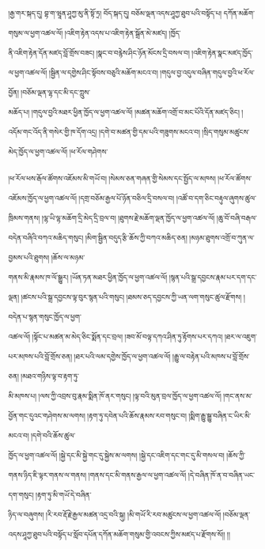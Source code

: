 ﻿  
།རྒྱ་གར་སྐད་དུ། བྷ་ག་ཝཱན་ཤཱཀྱ་མུ་ནི་སྟོ་ཏྲ། བོད་སྐད་དུ། བཅོམ་ལྡན་འདས་ཤཱཀྱ་ཐུབ་པའི་བསྟོད་པ། དཀོན་མཆོག་གསུམ་ལ་ཕྱག་འཚལ་ལོ། །འཇིག་རྟེན་འདས་པ་འཇིག་རྟེན་སྒྲོན་མེ་མཛད། །ཁྱོད་  
ནི་འཇིག་རྟེན་དོན་མཛད་བློ་གྲོས་བཟང། །སྣང་བ་བརྙེས་ཤིང་ཉོན་མོངས་དྲི་བསལ་བ། །འཇིག་རྟེན་སྣང་མཛད་ཁྱོད་ལ་ཕྱག་འཚལ་ལོ། །སྦྱིན་ལ་དགྱེས་ཤིང་སྟོབས་བཅུའི་མཆོག་མངའ་བ། །གདུལ་བྱ་འདུལ་བཞིན་གདུལ་བྱའི་ཕ་རོལ་བྱོན། །བཅོམ་ལྡན་ལྷ་དང་མི་དང་ཀླུས་  
མཆོད་པ། །གདུལ་བྱའི་མཐར་ཕྱིན་ཁྱོད་ལ་ཕྱག་འཚལ་ལོ། །མཚན་མཆོག་འགྲོ་བ་མང་པོའི་དོན་མཛད་ཅིང། །འདོམ་གང་འོད་ནི་གསེར་གྱི་ཁ་དོག་འདྲ། །དགེ་བ་མཚན་གྱི་དམ་པའི་གཟུགས་མངའ་བ། །སྲིད་གསུམ་མཚུངས་མེད་ཁྱོད་ལ་ཕྱག་འཚལ་ལོ། །ཕ་རོལ་གཤེགས་  
  
།ཕ་རོལ་ཕས་རྒོལ་ཚོགས་འཇོམས་མི་གཡོ་བ། །སེམས་ཅན་གཞན་གྱི་སེམས་དང་སྤྱོད་ལ་མཁས། །ཕ་རོལ་ཚོགས་འཇོམས་ཁྱོད་ལ་ཕྱག་འཚལ་ལོ། །དགྲ་བཅོམ་རྒྱལ་པོ་ཉོན་བཅིལ་དྲི་བསལ་བ། །འཚོ་བ་དག་ཅིང་བརྟུལ་ཞུགས་ཚུལ་  
ཁྲིམས་གནས། །ལྷ་ཡི་ལྷ་མཆོག་དྲི་མེད་དྲི་བྲལ་བ། །ཐུགས་རྗེ་མཆོག་ལྡན་ཁྱོད་ལ་ཕྱག་འཚལ་ལོ། །ཆུ་བོ་བཞི་བརྒལ་བདེན་བཞིའི་བཀའ་མཆིད་གསུང། །མིག་སྦྱིན་བདུད་རྩི་ཆོས་ཀྱི་བཀའ་མཆིད་ཅན། །མཉམ་ཐུགས་འགྲོ་བ་ཀུན་ལ་བྱམས་པའི་ཐུགས། །ཆོས་ལ་མཉམ་  
གནས་མི་རྣམས་ཁ་ལོ་སྒྱུར། །ཡོན་ཏན་མཐར་ཕྱིན་ཁྱོད་ལ་ཕྱག་འཚལ་ལོ། །སྙན་པའི་སྒྲ་དབྱངས་རྣམ་པར་དག་དང་ལྡན། །ཚངས་པའི་སྒྲ་དབྱངས་ལྟ་བུར་སྙན་པའི་གསུང། །ཐམས་ཅད་དབྱངས་ཀྱི་ཡན་ལག་གསུང་ཚུལ་རྫོགས། །བདེན་པ་སྙན་གསུང་ཁྱོད་ལ་ཕྱག་  
འཚལ་ལོ། །སྟོང་པ་མཚན་མ་མེད་ཅིང་སྨོན་དང་བྲལ། །ཟབ་མོ་བལྟ་དཀའ་ཤིན་ཏུ་རྟོགས་པར་དཀའ། །ཐར་ལ་འཇུག་པར་མཁས་པའི་བློ་གྲོས་ཅན། །ཐར་པའི་ལམ་དགྱེས་ཁྱོད་ལ་ཕྱག་འཚལ་ལོ། །རྒྱུ་ལ་བརྟེན་པའི་མཁས་པ་བློ་གྲོས་ཅན། །མཐའ་གཉིས་ལྟ་བ་རྟག་ཏུ་  
མི་མཁས་པ། །ལས་ཀྱི་འབྲས་བུ་རྣམ་སྨིན་ཁོ་ནར་གསུང། །ལྟ་བའི་མུན་བྲལ་ཁྱོད་ལ་ཕྱག་འཚལ་ལོ། །གང་ནས་མ་བྱོན་གང་དུའང་གཤེགས་མ་ལགས། །རྟག་ཏུ་དབེན་པའི་ཆོས་རྣམས་རབ་གསུང་བ། །སྨིག་རྒྱུ་སྒྱུ་བཞིན་ང་ཡིར་མི་མངའ་བ། །དགེ་བའི་ཆོས་ཚུལ་  
ཁྱོད་ལ་ཕྱག་འཚལ་ལོ། །སྐྱེ་དང་མི་སྐྱེ་གང་དུ་སྐྱེས་མ་ལགས། །སྐྱེ་དང་འཇིག་དང་གང་དུ་མི་གསལ་བ། །ཆོས་ཀྱི་གནས་ཉིད་ཇི་ལྟར་གནས་ལ་གནས། །གནས་དང་མི་གནས་རྒྱལ་ལ་ཕྱག་འཚལ་ལོ། །དེ་བཞིན་ཁོ་ན་བ་བཞིན་ཡང་དག་གསུང། །རྟག་ཏུ་མི་གཡོ་དེ་བཞིན་  
ཉིད་ལ་བཞུགས། །རི་རབ་རྡོ་རྗེ་རྒྱལ་མཚན་འདྲ་བའི་སྐུ། །མི་གཡོ་རི་རབ་མཚུངས་ལ་ཕྱག་འཚལ་ལོ། །བཅོམ་ལྡན་འདས་ཤཱཀྱ་ཐུབ་པའི་བསྟོད་པ་སློབ་དཔོན་དཀོན་མཆོག་གསུམ་གྱི་འབངས་ཀྱིས་མཛད་པ་རྫོགས་སོ།། །།  
  
  
